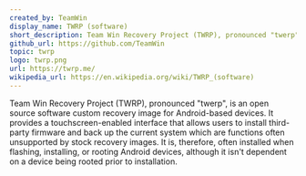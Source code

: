 ```yaml
---
created_by: TeamWin
display_name: TWRP (software)
short_description: Team Win Recovery Project (TWRP), pronounced "twerp", is an open-source software custom recovery image for Android-based devices.
github_url: https://github.com/TeamWin
topic: twrp
logo: twrp.png
url: https://twrp.me/
wikipedia_url: https://en.wikipedia.org/wiki/TWRP_(software)
---
```


Team Win Recovery Project (TWRP), pronounced "twerp", is an open source software custom recovery image for Android-based devices. It provides a touchscreen-enabled interface that allows users to install third-party firmware and back up the current system which are functions often unsupported by stock recovery images. It is, therefore, often installed when flashing, installing, or rooting Android devices, although it isn't dependent on a device being rooted prior to installation.

